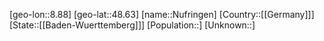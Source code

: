 ﻿---
location: [48.63,8.88]
type: City
tags:
- geo/City


SpocWebEntityId: 32985
isDeleted: false
confidential: public

---
[geo-lon::8.88]
[geo-lat::48.63]
[name::Nufringen]
[Country::[[Germany]]]
[State::[[Baden-Wuerttemberg]]]
[Population::]
[Unknown::]

